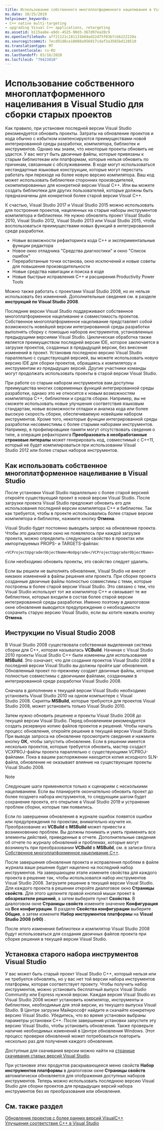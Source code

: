 ```yaml
---
title: Использование собственного многоплатформенного нацеливания в Visual Studio для сборки старых проектов
ms.date: 10/25/2019
helpviewer_keywords:
- C++ native multi-targeting
- upgrading Visual C++ applications, retargeting
ms.assetid: b115aabe-a9dc-4525-90d3-367d97ea20c9
ms.openlocfilehash: aff21121c181131b04ad22d75f03b7cbb222228a
ms.sourcegitcommit: 7ecd91d8ce18088a956917cdaf3a3565bd128510
ms.translationtype: MT
ms.contentlocale: ru-RU
ms.lasthandoff: 03/16/2020
ms.locfileid: "79423810"
---
```

# <a name="use-native-multi-targeting-in-visual-studio-to-build-old-projects"></a>Использование собственного многоплатформенного нацеливания в Visual Studio для сборки старых проектов

Как правило, при установке последней версии Visual Studio рекомендуется обновить проекты. Затраты на обновление проектов и кода обычно с избытком компенсируются преимуществами новой интегрированной среды разработки, компилятора, библиотек и инструментов. Однако мы знаем, что некоторые проекты обновить не удастся. У вас могут быть двоичные файлы, которые привязаны к старым библиотекам или платформам, которые нельзя обновить по причинам, связанным с обслуживанием. В коде могут использоваться нестандартные языковые конструкции, которые могут перестать работать при переходе на более новую версию компилятора. Ваш код может использовать библиотеки сторонних производителей, скомпилированных для конкретной версии Visual C++. Или вы можете создать библиотеки для других пользователей, которые должны быть предназначены для конкретной более старой версии Visual C++.

К счастью, Visual Studio 2017 и Visual Studio 2015 можно использовать для построения проектов, нацеленных на старые наборы инструментов компилятора и библиотеки. Не нужно обновлять проект Visual Studio 2010, Visual Studio 2012, Visual Studio 2013 или Visual Studio 2015, чтобы воспользоваться преимуществами новых функций в интегрированной среде разработки.

  - Новые возможности рефакторинга кода C++ и экспериментальные функции редактора
  - Новое окно отладчика "Средства диагностики" и окно "Список ошибок"
  - Переработанные точки останова, окно исключений и новые советы для повышения производительности
  - Новые средства навигации и поиска в коде
  - Новые быстрые исправления C++ и расширения Productivity Power Tools

Можно также работать с проектами Visual Studio 2008, но их нельзя использовать без изменений. Дополнительные сведения см. в разделе **инструкций по Visual Studio 2008**.

Последние версии Visual Studio поддерживают собственное многоплатформенное нацеливание и совместимость проектов. Собственное многоплатформенное нацеливание представляет собой возможность новейшей версии интегрированной среды разработки выполнять сборку с помощью наборов инструментов, установленных предыдущими версиями Visual Studio. Циклическая обработка также является преимуществом последней версии IDE, которое заключается в загрузке проектов, созданных в предыдущей версии, без внесения изменений в проект. Установив последнюю версию Visual Studio параллельно с существующей версией, вы можете использовать новую версию IDE для сборки проектов, обращаясь к компилятору и инструментам из предыдущих версий. Другие участники команды могут продолжать использовать проекты в старой версии Visual Studio.

При работе со старым набором инструментов вам доступны преимущества многих современных функций интегрированной среды разработки, однако это не относится к новым возможностям компилятора C++, библиотеки и средств сборки. Например, вы не сможете использовать новые улучшения соответствия языковым стандартам, новые возможности отладки и анализа кода или более высокую скорость сборки, обеспечиваемую новейшим набором инструментов. Кроме того, некоторые функции интегрированной среды разработки несовместимы с более старыми наборами инструментов. Например, в профилировщике памяти могут отсутствовать сведения о типе, а операция рефакторинга **Преобразовать в необработанные строковые литералы** может генерировать код, совместимый с C++11, который не будет компилироваться при использовании Visual Studio 2012 или более старых наборов инструментов.

## <a name="how-to-use-native-multi-targeting-in-visual-studio"></a>Как использовать собственное многоплатформенное нацеливание в Visual Studio

После установки Visual Studio параллельно с более старой версией откройте существующий проект в новой версии Visual Studio. После загрузки проекта Visual Studio предложит обновить его для использования последней версии компилятора C++ и библиотек. Так как требуется, чтобы в проекте использовались более старые версии компилятора и библиотек, нажмите кнопку **Отмена**.

Visual Studio будет постоянно выводить запрос на обновление проекта. Чтобы это диалоговое окно не появлялось при каждой загрузке проекта, можно определить следующее свойство в проектах или импортируемых PROPS- и TARGETS-файлах:

`<VCProjectUpgraderObjectName>NoUpgrade</VCProjectUpgraderObjectName>`

Если необходимо обновить проекты, это свойство следует удалить.

Если вы решили не выполнять обновление, Visual Studio не внесет никаких изменений в файлы решения или проекта. При сборке проекта созданные двоичные файлы полностью совместимы с теми, которые построены в более старой версии Visual Studio. Это связано с тем, что Visual Studio использует тот же компилятор C++ и связывает те же библиотеки, которые входили в состав более старой версии интегрированной среды разработки. Именно поэтому в диалоговом окне обновления выводится предупреждение о необходимости сохранить старую версию Visual Studio, если вы хотите нажать кнопку **Отмена**.

## <a name="instructions-for-visual-studio-2008"></a>Инструкции по Visual Studio 2008

В Visual Studio 2008 существовала собственная выделенная система сборки для C++, которая называлась **VCBuild**. Начиная с Visual Studio 2010 проекты Visual Studio C++ были изменены для использования **MSBuild**. Это означает, что для создания проектов Visual Studio 2008 в последней версии Visual Studio вы должны пройти шаг обновления. Обновленный проект по-прежнему создает двоичные файлы, которые полностью совместимы с двоичными файлами, созданными в интегрированной среде разработки Visual Studio 2008.

Сначала в дополнение к текущей версии Visual Studio необходимо установить Visual Studio 2010 на одном компьютере с Visual Studio 2008. Скрипты **MSBuild**, которые требуются для проектов Visual Studio 2008, может установить только Visual Studio 2010.

Затем нужно обновить решение и проекты Visual Studio 2008 до текущей версии Visual Studio. Перед обновлением рекомендуется создать резервную копию файлов проектов и решений. Чтобы начать процесс обновления, откройте решение в текущей версии Visual Studio. При выводе запроса на обновление просмотрите сведения и нажмите кнопку **ОК**, чтобы запустить обновление. Если в решении имеется несколько проектов, которые требуется обновить, мастер создаст VCXPROJ-файлы проекта параллельно с существующими VCPROJ-файлами. Пока в вашем распоряжении находится копия исходного SLN-файла, обновление не оказывает влияние на существующие проекты Visual Studio 2008.

> [!NOTE]
> Следующие шаги применяются только к сценариям с несколькими нацеливанием. Если вы планируете окончательно обновить проект до более позднего набора инструментов, то следующим шагом будет сохранение проекта, его открытие в Visual Studio 2019 и устранение проблем сборки, которые там появились.

Если по завершении обновления в журнале ошибок появятся ошибки или предупреждения по проектам, внимательно изучите их. Преобразование из **VCBuild** в **MSBuild** может привести к возникновению проблем. Вы должны понимать и уметь применять все элементы действий, приведенные в отчете. Дополнительные сведения об отчете по журналу обновлений и проблемах, которые могут возникнуть при преобразовании **VCBuild** в **MSBuild**, см. в записи блога [Собственное многоплатформенное нацеливание C++](https://blogs.msdn.microsoft.com/vcblog/2009/12/08/c-native-multi-targeting/).

После завершения обновления проекта и исправления проблем в файле журнала ваше решение будет нацелено на последний набор инструментов. На завершающем этапе измените свойства для каждого проекта в решение так, чтобы использовался набор инструментов Visual Studio 2008. Загрузите решение в текущей версии Visual Studio. Для каждого проекта в решении откройте диалоговое окно **Страницы свойств**. Для этого щелкните правой кнопкой мыши проект в **обозревателе решений**, а затем выберите пункт **Свойства**. В диалоговом окне **Страницы свойств** измените значение **Конфигурация** на **Все конфигурации**. В разделе **Свойства конфигурации** выберите **Общие**, а затем измените **Набор инструментов платформы** на **Visual Studio 2008 (v90)** .

После этого изменения библиотеки и компилятор Visual Studio 2008 будут использоваться для создания двоичных файлов проекта при сборке решения в текущей версии Visual Studio.

## <a name="install-an-older-visual-studio-toolset"></a>Установка старого набора инструментов Visual Studio

У вас может быть старый проект Visual Studio C++, который нельзя или не требуется обновлять, но у вас нет той версии набора инструментов платформы, которая соответствует проекту. Чтобы получить набор инструментов, можно установить бесплатный выпуск Visual Studio Community или Express нужной версии. Каждая версия Visual Studio из Visual Studio 2008 может установить компилятор, инструменты и библиотеки, необходимые для этой версии, из текущего выпуска Visual Studio. В Центре загрузки Майкрософт найдите и скачайте конкретную версию Visual Studio. Убедитесь, что во время установки выбраны параметры установки C++. После завершения установки запустите эту версию Visual Studio, чтобы установить обновления. Также проверьте наличие необходимых изменений в Центре обновления Windows. Этот процесс проверки обновлений может потребоваться повторить несколько раз для получения каждого обновления.

Доступные для скачивания версии можно найти на [странице скачивания старых версий Visual Studio](https://visualstudio.microsoft.com/vs/older-downloads/).

При установке этих продуктов раскрывающееся меню свойств **Набор инструментов платформы** в диалоговом окне **Страницы свойств** автоматически обновляется для отображения доступных наборов инструментов. Теперь можно использовать последнюю версию Visual Studio для сборки проектов для предыдущих версий набора инструментов без их преобразования или обновления.

## <a name="see-also"></a>См. также раздел

[Обновление проектов с более ранних версий VisualC++](upgrading-projects-from-earlier-versions-of-visual-cpp.md)<br/>
[Улучшения соответствия C++ в Visual Studio](../overview/cpp-conformance-improvements.md)
